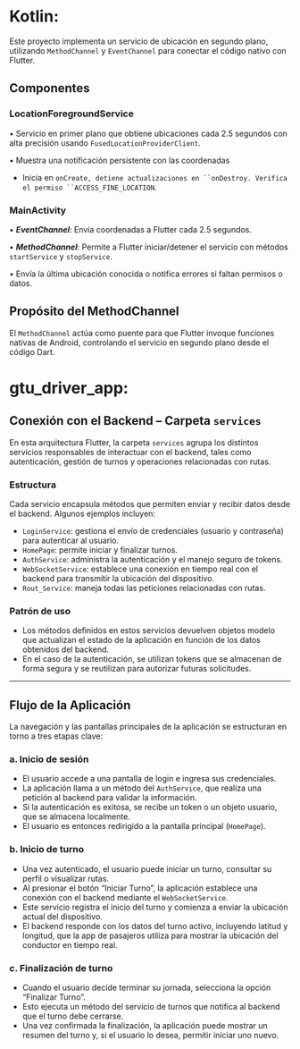 # **Kotlin:**
Este proyecto implementa un servicio de ubicación en segundo plano, utilizando `MethodChannel` y `EventChannel` para conectar el código nativo con Flutter.

## Componentes

### LocationForegroundService

•  Servicio en primer plano que obtiene ubicaciones cada 2.5 segundos con alta precisión usando `FusedLocationProviderClient`.

•  Muestra una notificación persistente con las coordenadas

* Inicia en `onCreate, detiene actualizaciones en ``onDestroy. Verifica el permiso ``ACCESS_FINE_LOCATION`.

### MainActivity

•  ***EventChannel***: Envía coordenadas a Flutter cada 2.5 segundos.

•  ***MethodChannel***: Permite a Flutter iniciar/detener el servicio con métodos `startService` y `stopService`.

•  Envía la última ubicación conocida o notifica errores si faltan permisos o datos.

## **Propósito del MethodChannel**

El `MethodChannel` actúa como puente para que Flutter invoque funciones nativas de Android, controlando el servicio en segundo plano desde el código Dart.

# gtu_driver_app:

## Conexión con el Backend – Carpeta `services`

En esta arquitectura Flutter, la carpeta `services` agrupa los distintos servicios responsables de interactuar con el backend, tales como autenticación, gestión de turnos y operaciones relacionadas con rutas.

### Estructura

Cada servicio encapsula métodos que permiten enviar y recibir datos desde el backend. Algunos ejemplos incluyen:

- `LoginService`: gestiona el envío de credenciales (usuario y contraseña) para autenticar al usuario.  
- `HomePage`: permite iniciar y finalizar turnos.  
- `AuthService`: administra la autenticación y el manejo seguro de tokens.  
- `WebSocketService`: establece una conexión en tiempo real con el backend para transmitir la ubicación del dispositivo.  
- `Rout_Service`: maneja todas las peticiones relacionadas con rutas.

### Patrón de uso

- Los métodos definidos en estos servicios devuelven objetos modelo que actualizan el estado de la aplicación en función de los datos obtenidos del backend.  
- En el caso de la autenticación, se utilizan tokens que se almacenan de forma segura y se reutilizan para autorizar futuras solicitudes.

---

## Flujo de la Aplicación

La navegación y las pantallas principales de la aplicación se estructuran en torno a tres etapas clave:

### a. Inicio de sesión

- El usuario accede a una pantalla de login e ingresa sus credenciales.  
- La aplicación llama a un método del `AuthService`, que realiza una petición al backend para validar la información.  
- Si la autenticación es exitosa, se recibe un token o un objeto usuario, que se almacena localmente.  
- El usuario es entonces redirigido a la pantalla principal (`HomePage`).

### b. Inicio de turno

- Una vez autenticado, el usuario puede iniciar un turno, consultar su perfil o visualizar rutas.  
- Al presionar el botón “Iniciar Turno”, la aplicación establece una conexión con el backend mediante el `WebSocketService`.  
- Este servicio registra el inicio del turno y comienza a enviar la ubicación actual del dispositivo.  
- El backend responde con los datos del turno activo, incluyendo latitud y longitud, que la app de pasajeros utiliza para mostrar la ubicación del conductor en tiempo real.

### c. Finalización de turno

- Cuando el usuario decide terminar su jornada, selecciona la opción “Finalizar Turno”.  
- Esto ejecuta un método del servicio de turnos que notifica al backend que el turno debe cerrarse.  
- Una vez confirmada la finalización, la aplicación puede mostrar un resumen del turno y, si el usuario lo desea, permitir iniciar uno nuevo.
